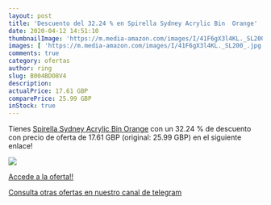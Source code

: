 ```yaml
---
layout: post
title: 'Descuento del 32.24 % en Spirella Sydney Acrylic Bin  Orange'
date: 2020-04-12 14:51:10
thumbnailImage: 'https://m.media-amazon.com/images/I/41F6gX3l4KL._SL200_.jpg'
images: [ 'https://m.media-amazon.com/images/I/41F6gX3l4KL._SL200_.jpg' ]
comments: true
category: ofertas
author: ring
slug: B004BDO8V4
description:
actualPrice: 17.61 GBP
comparePrice: 25.99 GBP
inStock: true
---
```


Tienes [Spirella Sydney Acrylic Bin  Orange](https://www.amazon.com/dp/B004BDO8V4/?tag=redken08-20) con un 32.24 % de descuento con precio de oferta de 17.61 GBP (original: 25.99 GBP) en el siguiente enlace!

[![](https://m.media-amazon.com/images/I/41F6gX3l4KL._SL200_.jpg)](https://www.amazon.com/dp/B004BDO8V4/?tag=redken08-20)

[Accede a la oferta!!](https://www.amazon.com/dp/B004BDO8V4/?tag=redken08-20)

[Consulta otras ofertas en nuestro canal de telegram](https://t.me/s/ofertas25)
